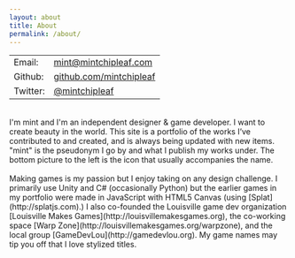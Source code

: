 ```yaml
---
layout: about
title: About
permalink: /about/
---
```


<table>
    <tr>
        <td>Email:</td><td><a href="mailto:mint@mintchipleaf.com">mint@mintchipleaf.com</a></td>
    </tr>
    <tr>
        <td>Github:</td><td><a href="http://www.github.com/mintchipleaf">github.com/mintchipleaf</a></td>
    </tr>
        <td>Twitter:</td><td><a href="http://www.twitter.com/mintchipleaf">@mintchipleaf</a></td>
</table>
<br/>
I'm mint and I'm an independent designer & game developer. I want to create beauty in the world. This site is a portfolio of the works I’ve contributed to and created, and is always being updated with new items. "mint" is the pseudonym I go by and what I publish my works under. The bottom picture to the left is the icon that usually accompanies the name.
<br/>
<br/>
Making games is my passion but I enjoy taking on any design challenge. I primarily use Unity and C# (occasionally Python) but the earlier games in my portfolio were made in JavaScript with HTML5 Canvas (using [Splat](http://splatjs.com).) I also co-founded the Louisville game dev organization [Louisville Makes Games](http://louisvillemakesgames.org), the co-working space [Warp Zone](http://louisvillemakesgames.org/warpzone), and the local group [GameDevLou](http://gamedevlou.org). My game names may tip you off that I love stylized titles.